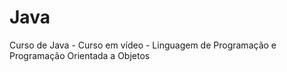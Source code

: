# Java
 Curso de Java  - Curso em vídeo - Linguagem de Programação e Programação Orientada a Objetos
